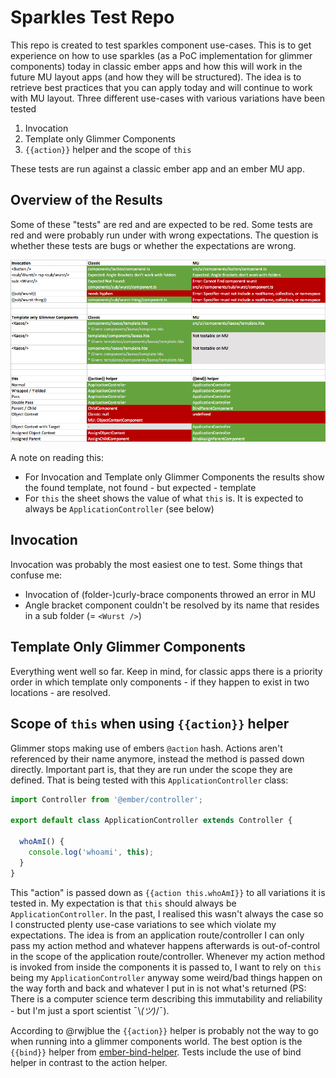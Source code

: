 # Sparkles Test Repo

This repo is created to test sparkles component use-cases. This is to get experience on how to use sparkles (as a PoC implementation for glimmer components) today in classic ember apps and how this will work in the future MU layout apps (and how they will be structured). The idea is to retrieve best practices that you can apply today and will continue to work with MU layout. Three different use-cases with various variations have been tested

1. Invocation
2. Template only Glimmer Components
3. `{{action}}` helper and the scope of `this`

These tests are run against a classic ember app and an ember MU app.

## Overview of the Results

Some of these "tests" are red and are expected to be red. Some tests are red and were probably run under with wrong expectations. The question is whether these tests are bugs or whether the expectations are wrong.

![Results](results.png)

A note on reading this:

* For Invocation and Template only Glimmer Components the results show the found template, not found - but expected - template
* For `this` the sheet shows the value of what `this` is. It is expected to always be `ApplicationController` (see below)

## Invocation

Invocation was probably the most easiest one to test. Some things that confuse me:

* Invocation of (folder-)curly-brace components throwed an error in MU
* Angle bracket component couldn't be resolved by its name that resides in a sub folder (= `<Wurst />`)

## Template Only Glimmer Components

Everything went well so far. Keep in mind, for classic apps there is a priority order in which template only components - if they happen to exist in two locations - are resolved.

## Scope of `this` when using `{{action}}` helper

Glimmer stops making use of embers `@action` hash. Actions aren't referenced by their name anymore, instead the method is passed down directly. Important part is, that they are run under the scope they are defined. That is being tested with this `ApplicationController` class:

```js
import Controller from '@ember/controller';

export default class ApplicationController extends Controller {

  whoAmI() {
    console.log('whoami', this);
  }
}
```

This "action" is passed down as `{{action this.whoAmI}}` to all variations it is tested in. My expectation is that `this` should always be `ApplicationController`. In the past, I realised this wasn't always the case so I constructed plenty use-case variations to see which violate my expectations. The idea is from an application route/controller I can only pass my action method and whatever happens afterwards is out-of-control in the scope of the application route/controller. Whenever my action method is invoked from inside the components it is passed to, I want to rely on `this` being my `ApplicationController` anyway some weird/bad things happen on the way forth and back and whatever I put in is not what's returned (PS: There is a computer science term describing this immutability and reliability - but I'm just a sport scientist ¯\\_(ツ)_/¯).

According to @rwjblue the `{{action}}` helper is probably not the way to go when running into a glimmer components world. The best option is the `{{bind}}` helper from [ember-bind-helper](https://github.com/Serabe/ember-bind-helper). Tests include the use of bind helper in contrast to the action helper.
